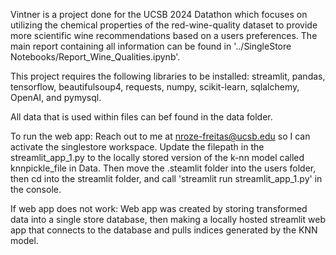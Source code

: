 Vintner is a project done for the UCSB 2024 Datathon which focuses on utilizing the chemical properties of the red-wine-quality dataset to provide more scientific wine recommendations based on a users preferences. The main report containing all information can be found in 
'../SingleStore Notebooks/Report_Wine_Qualities.ipynb'.

This project requires the following libraries to be installed: streamlit, pandas, tensorflow, beautifulsoup4, requests, numpy, scikit-learn, sqlalchemy, OpenAI, and pymysql.

All data that is used within files can bef found in the data folder.

To run the web app:
Reach out to me at nroze-freitas@ucsb.edu so I can activate the singlestore workspace.
Update the filepath in the streamlit_app_1.py to the locally stored version of the k-nn model called knnpickle_file in Data. Then move the .steamlit folder into the users folder, then cd into the streamlit folder, and call 'streamlit run streamlit_app_1.py' in the console.

If web app does not work:
Web app was created by storing transformed data into a single store database, then making a locally hosted streamlit web app that connects to the database and pulls indices generated by the KNN model.
